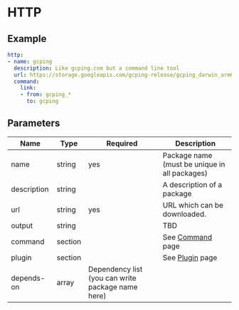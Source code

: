 # HTTP

## Example

```yaml
http:
- name: gcping
  description: Like gcping.com but a command line tool
  url: https://storage.googleapis.com/gcping-release/gcping_darwin_arm64_latest
  command:
    link:
    - from: gcping_*
      to: gcping
```

## Parameters

Name | Type | Required | Description
---|---|---|---
name | string | yes | Package name (must be unique in all packages)
description | string | | A description of a package
url | string | yes | URL which can be downloaded.
output | string | | TBD
command | section | | See [Command](../command.md) page
plugin | section | | See [Plugin](../plugin.md) page
depends-on | array | Dependency list (you can write package name here)
